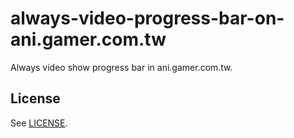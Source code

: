 # always-video-progress-bar-on-ani.gamer.com.tw

Always video show progress bar in ani.gamer.com.tw.

## License

See [LICENSE](LICENSE).

